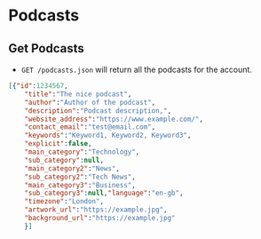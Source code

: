 Podcasts
========

Get Podcasts
------------

* `GET /podcasts.json` will return all the podcasts for the account.

```json
[{"id":1234567,
    "title":"The nice podcast",
    "author":"Author of the podcast",
    "description":"Podcast description,",
    "website_address":"https://www.example.com/",
    "contact_email":"test@email.com",
    "keywords":"Keyword1, Keyword2, Keyword3",
    "explicit":false,
    "main_category":"Technology",
    "sub_category":null,
    "main_category2":"News",
    "sub_category2":"Tech News",
    "main_category3":"Business",
    "sub_category3":null,"language":"en-gb",
    "timezone":"London",
    "artwork_url":"https://example.jpg",
    "background_url":"https://example.jpg"
    }]
```
